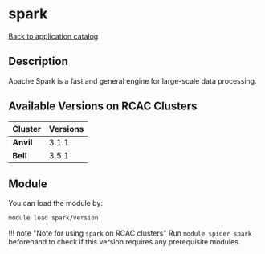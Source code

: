 # spark

[Back to application catalog](../app_catalog.md)

## Description
Apache Spark is a fast and general engine for large-scale data processing.

## Available Versions on RCAC Clusters
|Cluster|Versions|
|---|---|
|**Anvil**|3.1.1|
|**Bell**|3.5.1|

## Module
You can load the module by:

```bash
module load spark/version
```

!!! note "Note for using `spark` on RCAC clusters"
    Run `module spider spark` beforehand to check if this version requires any prerequisite modules.
